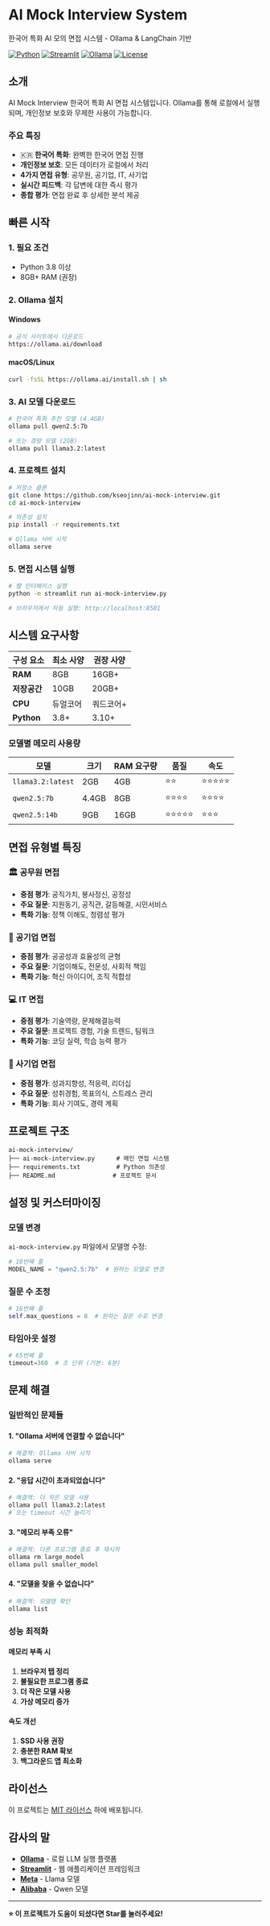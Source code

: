 # AI Mock Interview System

한국어 특화 AI 모의 면접 시스템 - Ollama & LangChain 기반

[![Python](https://img.shields.io/badge/Python-3.8+-blue.svg)](https://python.org)
[![Streamlit](https://img.shields.io/badge/Streamlit-1.28+-red.svg)](https://streamlit.io)
[![Ollama](https://img.shields.io/badge/Ollama-Latest-green.svg)](https://ollama.ai)
[![License](https://img.shields.io/badge/License-MIT-yellow.svg)](LICENSE)

## 소개

AI Mock Interview 한국어 특화 AI 면접 시스템입니다. Ollama를 통해 로컬에서 실행되며, 개인정보 보호와 무제한 사용이 가능합니다.

### 주요 특징

- 🇰🇷 **한국어 특화**: 완벽한 한국어 면접 진행
-  **개인정보 보호**: 모든 데이터가 로컬에서 처리
-  **4가지 면접 유형**: 공무원, 공기업, IT, 사기업
-  **실시간 피드백**: 각 답변에 대한 즉시 평가
-  **종합 평가**: 면접 완료 후 상세한 분석 제공

## 빠른 시작

### 1. 필요 조건

- Python 3.8 이상
- 8GB+ RAM (권장)

### 2. Ollama 설치

#### Windows
```bash
# 공식 사이트에서 다운로드
https://ollama.ai/download
```

#### macOS/Linux
```bash
curl -fsSL https://ollama.ai/install.sh | sh
```

### 3. AI 모델 다운로드

```bash
# 한국어 특화 추천 모델 (4.4GB)
ollama pull qwen2.5:7b

# 또는 경량 모델 (2GB)
ollama pull llama3.2:latest
```

### 4. 프로젝트 설치

```bash
# 저장소 클론
git clone https://github.com/kseojinn/ai-mock-interview.git
cd ai-mock-interview

# 의존성 설치
pip install -r requirements.txt

# Ollama 서버 시작
ollama serve
```

### 5. 면접 시스템 실행

```bash
# 웹 인터페이스 실행
python -m streamlit run ai-mock-interview.py

# 브라우저에서 자동 실행: http://localhost:8501
```

## 시스템 요구사항

| 구성 요소 | 최소 사양 | 권장 사양 |
|-----------|-----------|-----------|
| **RAM** | 8GB | 16GB+ |
| **저장공간** | 10GB | 20GB+ |
| **CPU** | 듀얼코어 | 쿼드코어+ |
| **Python** | 3.8+ | 3.10+ |

###  모델별 메모리 사용량

| 모델 | 크기 | RAM 요구량 | 품질 | 속도 |
|------|------|------------|------|------|
| `llama3.2:latest` | 2GB | 4GB | ⭐⭐ | ⭐⭐⭐⭐⭐ |
| `qwen2.5:7b` | 4.4GB | 8GB | ⭐⭐⭐⭐ | ⭐⭐⭐⭐ |
| `qwen2.5:14b` | 9GB | 16GB | ⭐⭐⭐⭐⭐ | ⭐⭐⭐ |

## 면접 유형별 특징

### 🏛️ 공무원 면접
- **중점 평가**: 공직가치, 봉사정신, 공정성
- **주요 질문**: 지원동기, 공직관, 갈등해결, 시민서비스
- **특화 기능**: 정책 이해도, 청렴성 평가

### 🏢 공기업 면접
- **중점 평가**: 공공성과 효율성의 균형
- **주요 질문**: 기업이해도, 전문성, 사회적 책임
- **특화 기능**: 혁신 아이디어, 조직 적합성

### 💻 IT 면접
- **중점 평가**: 기술역량, 문제해결능력
- **주요 질문**: 프로젝트 경험, 기술 트렌드, 팀워크
- **특화 기능**: 코딩 실력, 학습 능력 평가

### 🏪 사기업 면접
- **중점 평가**: 성과지향성, 적응력, 리더십
- **주요 질문**: 성취경험, 목표의식, 스트레스 관리
- **특화 기능**: 회사 기여도, 경력 계획

## 프로젝트 구조

```
ai-mock-interview/
├── ai-mock-interview.py      # 메인 면접 시스템
├── requirements.txt          # Python 의존성
├── README.md                # 프로젝트 문서
```

## 설정 및 커스터마이징

### 모델 변경

`ai-mock-interview.py` 파일에서 모델명 수정:

```python
# 10번째 줄
MODEL_NAME = "qwen2.5:7b"  # 원하는 모델로 변경
```

### 질문 수 조정

```python
# 16번째 줄
self.max_questions = 8  # 원하는 질문 수로 변경
```

### 타임아웃 설정

```python
# 65번째 줄
timeout=360  # 초 단위 (기본: 6분)
```

## 문제 해결

### 일반적인 문제들

#### 1. "Ollama 서버에 연결할 수 없습니다"
```bash
# 해결책: Ollama 서버 시작
ollama serve
```

#### 2. "응답 시간이 초과되었습니다"
```bash
# 해결책: 더 작은 모델 사용
ollama pull llama3.2:latest
# 또는 timeout 시간 늘리기
```

#### 3. "메모리 부족 오류"
```bash
# 해결책: 다른 프로그램 종료 후 재시작
ollama rm large_model
ollama pull smaller_model
```

#### 4. "모델을 찾을 수 없습니다"
```bash
# 해결책: 모델명 확인
ollama list
```

### 성능 최적화

#### 메모리 부족 시
1. **브라우저 탭 정리**
2. **불필요한 프로그램 종료**
3. **더 작은 모델 사용**
4. **가상 메모리 증가**

#### 속도 개선
1. **SSD 사용 권장**
2. **충분한 RAM 확보**
3. **백그라운드 앱 최소화**

## 라이선스

이 프로젝트는 [MIT 라이선스](LICENSE) 하에 배포됩니다.

## 감사의 말

- **[Ollama](https://ollama.ai)** - 로컬 LLM 실행 플랫폼
- **[Streamlit](https://streamlit.io)** - 웹 애플리케이션 프레임워크
- **[Meta](https://github.com/facebookresearch/llama)** - Llama 모델
- **[Alibaba](https://github.com/QwenLM/Qwen)** - Qwen 모델

---

**⭐ 이 프로젝트가 도움이 되셨다면 Star를 눌러주세요!**
